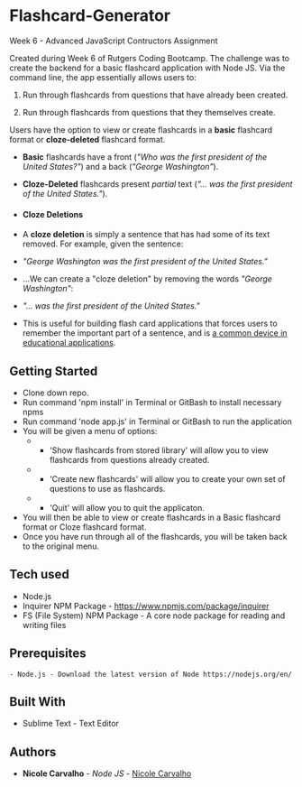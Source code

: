# Flashcard-Generator
Week 6 - Advanced JavaScript Contructors Assignment 

Created during Week 6 of Rutgers Coding Bootcamp. The challenge was to create the backend for a basic flashcard application with Node JS. Via the command line, the app essentially allows users to:

1. Run through flashcards from questions that have already been created.

2. Run through flashcards from questions that they themselves create. 

Users have the option to view or create flashcards in a **basic** flashcard format or **cloze-deleted** flashcard format.

* **Basic** flashcards have a front (_"Who was the first president of the United States?"_) and a back (_"George Washington"_).

* **Cloze-Deleted** flashcards present _partial_ text (_"... was the first president of the United States."_).

* #### Cloze Deletions

* A **cloze deletion** is simply a sentence that has had some of its text removed. For example, given the sentence:

* _"George Washington was the first president of the United States."_

* ...We can create a "cloze deletion" by removing the words _"George Washington"_:

* _"... was the first president of the United States."_

* This is useful for building flash card applications that forces users to remember the important part of a sentence, and is [a common device in educational applications](https://en.wikipedia.org/wiki/Cloze_test).

## Getting Started

- Clone down repo.
- Run command 'npm install' in Terminal or GitBash to install necessary npms
- Run command 'node app.js' in Terminal or GitBash to run the application
- You will be given a menu of options:
  * - 'Show flashcards from stored library' will allow you to view flashcards from questions already created.
  * - 'Create new flashcards' will allow you to create your own set of questions to use as flashcards. 
  * - 'Quit' will allow you to quit the applicaton.
- You will then be able to view or create flashcards in a Basic flashcard format or Cloze flashcard format. 
- Once you have run through all of the flashcards, you will be taken back to the original menu.

## Tech used
- Node.js
- Inquirer NPM Package - https://www.npmjs.com/package/inquirer
- FS (File System) NPM Package - A core node package for reading and writing files

## Prerequisites
```
- Node.js - Download the latest version of Node https://nodejs.org/en/
```

## Built With

* Sublime Text - Text Editor

## Authors

* **Nicole Carvalho** - *Node JS* - [Nicole Carvalho](https://github.com/nicolelcarvalho)


